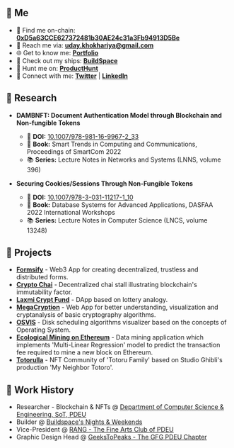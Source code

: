 ## 🦄 Me

-   👀 Find me on-chain: **[0xD5a63CCE627372481b30AE24c31a3Fb94913D5Be](https://blockscan.com/address/0xD5a63CCE627372481b30AE24c31a3Fb94913D5Be)**
-   📧 Reach me via: **uday.khokhariya@gmail.com**
-   🌐 Get to know me: **[Portfolio](https://yupuday.vercel.app/)**
-   🚢 Check out my ships: **[BuildSpace](https://buildspace.so/@yupuday)**
-   🧐 Hunt me on: **[ProductHunt](https://www.producthunt.com/@yupuday)**
-   📡 Connect with me: **[Twitter](https://twitter.com/yupuday)** | **[LinkedIn](https://www.linkedin.com/in/yupuday/)**

## 🔎 Research

-   **DAMBNFT: Document Authentication Model through Blockchain and Non-fungible Tokens**

    -   📌 **DOI:** [10.1007/978-981-16-9967-2_33](http://dx.doi.org/10.1007/978-981-16-9967-2_33)
    -   📘 **Book:** Smart Trends in Computing and Communications, Proceedings of SmartCom 2022
    -   📚 **Series:** Lecture Notes in Networks and Systems (LNNS, volume 396)

-   **Securing Cookies/Sessions Through Non-Fungible Tokens**

    -   📌 **DOI:** [10.1007/978-3-031-11217-1_10](http://dx.doi.org/10.1007/978-3-031-11217-1_10)
    -   📘 **Book:** Database Systems for Advanced Applications, DASFAA 2022 International Workshops
    -   📚 **Series:** Lecture Notes in Computer Science (LNCS, volume 13248)

## 🚀 Projects

-   **[Formsify](https://formsify.vercel.app/)** - Web3 App for creating decentralized, trustless and distributed forms.
-   **[Crypto Chai](https://crypto-chai.vercel.app/)** - Decentralized chai stall illustrating blockchain's immutability factor.
-   **[Laxmi Crypt Fund](https://laxmi-crypt-fund.vercel.app/)** - DApp based on lottery analogy.
-   **[MegaCryption](https://megacryption.vercel.app/)** - Web App for better understanding, visualization and cryptanalysis of basic cryptography algorithms.
-   **[OSVIS](https://osvis.vercel.app/)** - Disk scheduling algorithms visualizer based on the concepts of Operating System.
-   **[Ecological Mining on Ethereum](https://colab.research.google.com/github/githubotoro/ecological-mining-on-ethereum/blob/main/Ecological_Mining_on_Ethereum.ipynb)** - Data mining application which implements 'Multi-Linear Regression' model to predict the transaction fee required to mine a new block on Ethereum.
-   **[Totorulla](https://opensea.io/collection/totorulla)** - NFT Community of 'Totoru Family' based on Studio Ghibli's production 'My Neighbor Totoro'.

## 💼 Work History

-   Researcher - Blockchain & NFTs @ [Department of Computer Science & Engineering, SoT, PDEU](https://sot.pdpu.ac.in/ce-dept.html)
-   Builder @ [Buildspace's Nights & Weekends](https://buildspace.so/nights-weekends)
-   Vice-President @ [RANG - The Fine Arts Club of PDEU](https://www.instagram.com/rang.pdeu/)
-   Graphic Design Head @ [GeeksToPeaks - The GFG PDEU Chapter](https://www.instagram.com/geekstopeaks.pdeu/)

<!-- > 📋 I am currently building Formsify (It helps in creating better forms, which are decentralized, trustless and distributed.) -->
